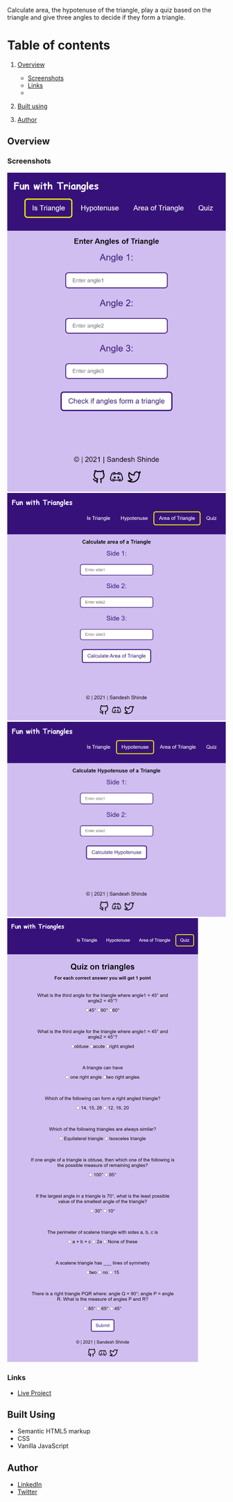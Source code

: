 Calculate area, the hypotenuse of the triangle, play a quiz based on the triangle and give three angles to decide if they form a triangle.

# Table of contents

1. [Overview](https://github.com/Sandesh9834/fun-with-triangles/tree/main#overview)
   - [Screenshots](https://github.com/Sandesh9834/fun-with-triangles/main#screenshots)
   - [Links](https://github.com/Sandesh9834/fun-with-triangles/main#links)
   - 
2. [Built using](https://github.com/Sandesh9834/fun-with-triangles/main#built-using)
   
3. [Author](https://github.com/Sandesh9834/fun-with-triangles/main#author)

## Overview
### Screenshots
![This is an image](https://github.com/Sandesh9834/fun-with-triangles/blob/main/images/quiz-triangle.netlify.app_%20(2).png)
![This is an image](https://github.com/Sandesh9834/fun-with-triangles/blob/main/images/quiz-triangle.netlify.app_calculate-area.html.png)
![This is an image](https://github.com/Sandesh9834/fun-with-triangles/blob/main/images/quiz-triangle.netlify.app_calculate-hypotenuse.html.png)
![This is an image](https://github.com/Sandesh9834/fun-with-triangles/blob/main/images/quiz-triangle.netlify.app_quiz.html.png)

### Links
   - [Live Project](https://quiz-triangle.netlify.app/)
    
## Built Using
   - Semantic HTML5 markup
   - CSS
   - Vanilla JavaScript
   
## Author

  - [LinkedIn](https://www.linkedin.com/in/sandesh-shinde-bb41aa150/)
  - [Twitter](https://twitter.com/Shinde_Sandesh_)
